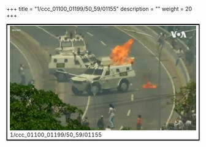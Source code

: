 +++
title = "1/ccc_01100_01199/50_59/01155"
description = ""
weight = 20
+++

<table style="border:2px solid black;max-width:800px;max-height:800px;" 
><tr><td>
<img class="center-fit-jpg"
src="/jpg_/aaa_20190430_NxaOmWaI8sI_01154.jpg">
1/ccc_01100_01199/50_59/01155
</img></td></tr></table>
